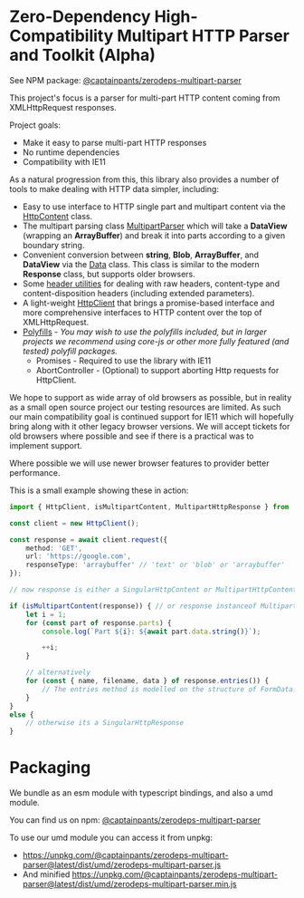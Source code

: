 # Zero-Dependency High-Compatibility Multipart HTTP Parser and Toolkit (Alpha)
See NPM package: [@captainpants/zerodeps-multipart-parser](https://www.npmjs.com/package/@captainpants/zerodeps-multipart-parser)

This project's focus is a parser for multi-part HTTP content coming from XMLHttpRequest responses.

Project goals:
- Make it easy to parse multi-part HTTP responses
- No runtime dependencies
- Compatibility with IE11

As a natural progression from this, this library also provides a number of tools to make dealing with HTTP data simpler, including: 
* Easy to use interface to HTTP single part and multipart content via the [HttpContent](doc/content.md) class.
* The multipart parsing class [MultipartParser](doc/multipart.md) which will take a **DataView** (wrapping an **ArrayBuffer**) and break it into parts according to a given boundary string.
* Convenient conversion between **string**, **Blob**, **ArrayBuffer**, and **DataView** via the [Data](doc/data.md) class. This class is similar to the modern **Response** class, but supports older browsers.
* Some [header utilities](doc/headers.md) for dealing with raw headers, content-type and content-disposition headers (including extended parameters).
* A light-weight [HttpClient](doc/httpclient.md) that brings a promise-based interface and more comprehensive interfaces to HTTP content over the top of XMLHttpRequest.
* [Polyfills](doc/polyfills.md) - *You may wish to use the polyfills included, but in larger projects we recommend using core-js or other more fully featured (and tested) polyfill packages.*
  * Promises - Required to use the library with IE11
  * AbortController - (Optional) to support aborting Http requests for HttpClient.



We hope to support as wide array of old browsers as possible, but in reality as a small open source project our testing resources are limited. As such our main compatibility goal is continued support for IE11 which will hopefully bring along with it other legacy browser versions. We will accept tickets for old browsers where possible and see if there is a practical was to implement support.

Where possible we will use newer browser features to provider better performance.

This is a small example showing these in action:

```typescript
import { HttpClient, isMultipartContent, MultipartHttpResponse } from '@captainpants/zerodeps-multipart-parser';

const client = new HttpClient();

const response = await client.request({
    method: 'GET',
    url: 'https://google.com',
    responseType: 'arraybuffer' // 'text' or 'blob' or 'arraybuffer'
});

// now response is either a SingularHttpContent or MultipartHttpContent, and you can check which with a simple instanceof check, or check for the presence of the 'parts' property

if (isMultipartContent(response)) { // or response instanceof MultipartHttpResponse
    let i = 1;
    for (const part of response.parts) {
        console.log(`Part ${i}: ${await part.data.string()}`);

        ++i;
    }

    // alternatively 
    for (const { name, filename, data } of response.entries()) {
        // The entries method is modelled on the structure of FormData.prototype.entries()
    }
}
else {
    // otherwise its a SingularHttpResponse
}
```

# Packaging

We bundle as an esm module with typescript bindings, and also a umd module.

You can find us on npm: [@captainpants/zerodeps-multipart-parser](https://www.npmjs.com/package/@captainpants/zerodeps-multipart-parser)

To use our umd module you can access it from unpkg:
- https://unpkg.com/@captainpants/zerodeps-multipart-parser@latest/dist/umd/zerodeps-multipart-parser.js
- And minified https://unpkg.com/@captainpants/zerodeps-multipart-parser@latest/dist/umd/zerodeps-multipart-parser.min.js
